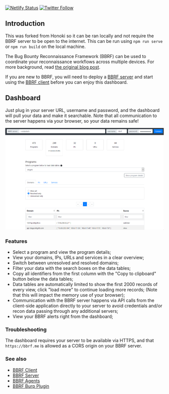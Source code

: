 [![Netlify Status](https://api.netlify.com/api/v1/badges/96319539-ab95-43f1-be3b-1c1d0ced0b80/deploy-status)](https://app.netlify.com/sites/bbrf/deploys)
[![Twitter Follow](https://img.shields.io/twitter/follow/honoki?style=flat-square)](https://twitter.com/honoki)

## Introduction

This was forked from Honoki so it can be ran locally and not require the BBRF server to be open to the internet. This can be run using `npm run serve` or `npm run build` on the local machine.

The Bug Bounty Reconnaissance Framework (BBRF) can be used to coordinate your reconnaissance workflows across multiple devices. For more background, read [the original blog post](https://honoki.net/2020/10/08/introducing-bbrf-yet-another-bug-bounty-reconnaissance-framework/).

If you are new to BBRF, you will need to deploy a [BBRF server](https://github.com/honoki/bbrf-server) and start using the [BBRF client](https://github.com/honoki/bbrf-client) before you can enjoy this dashboard.

## Dashboard

Just plug in your server URL, username and password, and the dashboard will pull your data and make it searchable. Note that all communication to the server happens via your browser, so your data remains safe!

[![asciicast](images/dashboard.gif)](https://bbrf.me/)

### Features

* Select a program and view the program details;
* View your domains, IPs, URLs and services in a clear overview;
* Switch between unresolved and resolved domains;
* Filter your data with the search boxes on the data tables;
* Copy all identifiers from the first column with the "Copy to clipboard" button below the data tables;
* Data tables are automatically limited to show the first 2000 records of every view, click "load more" to continue loading more records; (Note that this will impact the memory use of your browser);
* Communication with the BBRF server happens via API calls from the client-side application directly to your server to avoid credentials and/or recon data passing through any additional servers;
* View your BBRF alerts right from the dashboard;

### Troubleshooting

The dashboard requires your server to be available via HTTPS, and that `https://bbrf.me` is allowed as a CORS origin on your BBRF server.

### See also

* [BBRF Client](https://github.com/honoki/bbrf-client)
* [BBRF Server](https://github.com/honoki/bbrf-server)
* [BBRF Agents](https://github.com/honoki/bbrf-agents)
* [BBRF Burp Plugin](https://github.com/honoki/bbrf-burp-plugin)
